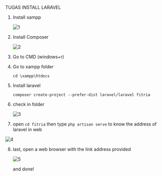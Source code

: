 TUGAS INSTALL LARAVEL

1. Install xampp

   ![1](https://user-images.githubusercontent.com/92453574/180661042-c2f789c7-9c4d-4312-9df7-bd23d8853f76.png)
   

2. Install Composer

   ![2](https://user-images.githubusercontent.com/92453574/180661043-87fca73f-064e-42ba-8f8d-54511d8e2654.png)

   

3. Go to CMD (windows+r)

4. Go to xampp folder 

   ```
   cd \xampp\htdocs
   ```

   

5. Install laravel 

   ```
   composer create-project --prefer-dist laravel/laravel fitria
   ```

   

6. check in folder

   ![3](https://user-images.githubusercontent.com/92453574/180661046-750ec214-63fa-488d-b26c-f782466f64a9.png)

   

7. open `cd fitria` then type `php artisan serve` to know the address of laravel in web 

  ![4](https://user-images.githubusercontent.com/92453574/180661038-9b4a98c4-e0a5-467f-a527-fac4408886be.png)

   

8. last, open a web browser with the link address provided

   ![5](https://user-images.githubusercontent.com/92453574/180661041-29eda81a-71dc-4029-89c1-517216a5c9f1.png)

   and done!

   
